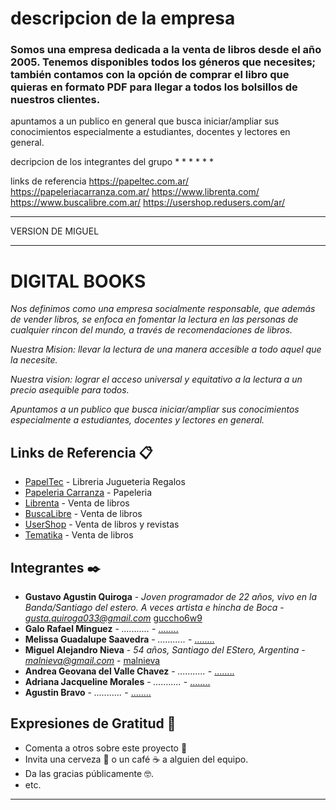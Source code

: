 # descripcion de la empresa 
### Somos una empresa dedicada a la venta de libros desde el año 2005. Tenemos disponibles todos los géneros que necesites; también contamos con la opción de comprar el libro que quieras en formato PDF para llegar a todos los bolsillos de nuestros clientes.

apuntamos a un publico en general que busca iniciar/ampliar sus conocimientos especialmente a estudiantes, docentes y lectores en general.


decripcion de los integrantes del grupo
*
*
*
*
*
*









links de referencia
https://papeltec.com.ar/
https://papeleriacarranza.com.ar/
https://www.librenta.com/
https://www.buscalibre.com.ar/
https://usershop.redusers.com/ar/



*************************
VERSION DE MIGUEL
*************************
# DIGITAL BOOKS

_Nos definimos como una empresa socialmente responsable, que además de vender libros, se enfoca en fomentar la lectura en las personas de cualquier rincon del mundo, a través de recomendaciones de libros._

_Nuestra Mision: llevar la lectura de una manera accesible a todo aquel que la necesite._

_Nuestra vision: lograr el acceso universal y equitativo a la lectura a un precio asequible para todos._

_Apuntamos a un publico que busca iniciar/ampliar sus conocimientos especialmente a estudiantes, docentes y lectores en general._


## Links de Referencia 📋

* [PapelTec](https://papeltec.com.ar/) - Libreria Jugueteria Regalos
* [Papeleria Carranza](https://papeleriacarranza.com.ar/) - Papeleria
* [Librenta](https://www.librenta.com/) - Venta de libros
* [BuscaLibre](https://www.buscalibre.com.ar/) - Venta de libros
* [UserShop](https://usershop.redusers.com/ar/) - Venta de libros y revistas
* [Tematika](https://tematika.com) - Venta de libros


## Integrantes ✒️

* **Gustavo Agustin Quiroga** - *Joven programador de 22 años, vivo en la Banda/Santiago del estero. A veces artista e hincha de Boca* - *gusta.quiroga033@gmail.com* [guccho6w9](https://github.com/guccho6w9)
* **Galo Rafael Minguez** - *...........* - [........](https://github.com/.........)
* **Melissa Guadalupe Saavedra** - *...........* - [........](https://github.com/.........)
* **Miguel Alejandro Nieva** - *54 años, Santiago del EStero, Argentina* - *malnieva@gmail.com* - [malnieva](https://github.com/malnieva)
* **Andrea Geovana del Valle Chavez** - *...........* - [........](https://github.com/.........)
* **Adriana Jacqueline Morales** - *...........* - [........](https://github.com/.........)
* **Agustin Bravo** - *...........* - [........](https://github.com/.........)


## Expresiones de Gratitud 🎁

* Comenta a otros sobre este proyecto 📢
* Invita una cerveza 🍺 o un café ☕ a alguien del equipo. 
* Da las gracias públicamente 🤓.
* etc.


---
